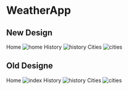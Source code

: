 # WeatherApp
## New Design
Home
![home](https://user-images.githubusercontent.com/5454020/28460603-71abdec8-6e1b-11e7-9690-c212d3595239.png)
History
![history](https://user-images.githubusercontent.com/5454020/28460068-03c250ba-6e19-11e7-9ed8-6145a6c208f3.png)
Cities
![cities](https://user-images.githubusercontent.com/5454020/28460067-01400b48-6e19-11e7-82ad-f8e15a287dcc.png)

## Old Designe
Home
![index](https://user-images.githubusercontent.com/5454020/27907338-eeafccea-624f-11e7-9c7f-a45bb9c7132b.png)
History
![history](https://user-images.githubusercontent.com/5454020/28123334-69bb9710-6729-11e7-988a-525f0e00f885.png)
Cities
![cities](https://user-images.githubusercontent.com/5454020/28123351-76d325a8-6729-11e7-8886-37496bbefd74.png)
